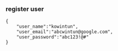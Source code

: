 ### register user
```
{
    "user_name":"kowintun",
    "user_email":"abcwintun@google.com",
    "user_password":"abc123!@#"
}
```
